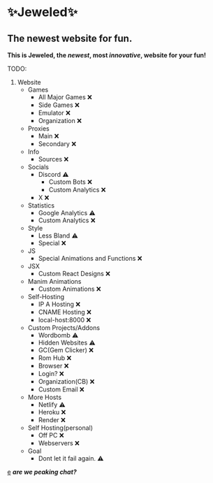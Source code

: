 # ✨Jeweled✨
## The newest website for fun.
**This is Jeweled, the _newest_, most _innovative_, website for your fun!**

TODO:
1. Website
   - Games
     - All Major Games ❌
     - Side Games ❌
     - Emulator ❌
     - Organization ❌
   - Proxies
     - Main ❌
     - Secondary ❌
   - Info
     - Sources ❌
   - Socials
     - Discord ⚠️
        - Custom Bots ❌
        - Custom Analytics ❌
     - X ❌
   - Statistics 
     - Google Analytics ⚠️
     - Custom Analytics ❌
   - Style 
     - Less Bland ⚠️
     - Special ❌
   - JS
     - Special Animations and Functions ❌
   - JSX
     - Custom React Designs ❌
   - Manim Animations
     - Custom Animations ❌
   - Self-Hosting
     - IP A Hosting ❌
     - CNAME Hosting ❌
     - local-host:8000 ❌
   - Custom Projects/Addons
     - Wordbomb ⚠️
     - Hidden Websites ⚠️
     - GC(Gem Clicker) ❌
     - Rom Hub ❌
     - Browser ❌
     - Login? ❌
     - Organization(CB) ❌
     - Custom Email ❌
   - More Hosts
     - Netlify ⚠️
     - Heroku ❌
     - Render ❌
   - Self Hosting(personal)
     - Off PC ❌
     - Webservers ❌
   - Goal
     - Dont let it fail again. ⚠️

<a href="https://discord.gg/FTbkTFqMXw">e</a>
***are we peaking chat?***
